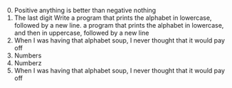 0. Positive anything is better than negative nothing
1. The last digit
Write a program that prints the alphabet in lowercase, followed by a new line.
a program that prints the alphabet in lowercase, and then in uppercase, followed by a new line
4. When I was having that alphabet soup, I never thought that it would pay off
5. Numbers
6. Numberz
4. When I was having that alphabet soup, I never thought that it would pay off
